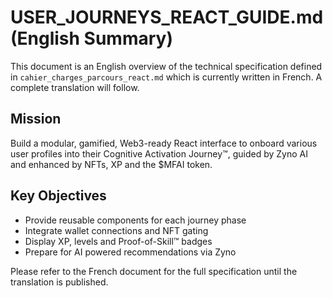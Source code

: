 # USER_JOURNEYS_REACT_GUIDE.md (English Summary)

This document is an English overview of the technical specification defined in `cahier_charges_parcours_react.md` which is currently written in French. A complete translation will follow.

## Mission
Build a modular, gamified, Web3-ready React interface to onboard various user profiles into their Cognitive Activation Journey™, guided by Zyno AI and enhanced by NFTs, XP and the $MFAI token.

## Key Objectives
- Provide reusable components for each journey phase
- Integrate wallet connections and NFT gating
- Display XP, levels and Proof-of-Skill™ badges
- Prepare for AI powered recommendations via Zyno

Please refer to the French document for the full specification until the translation is published.

